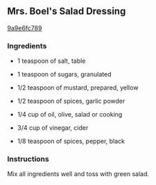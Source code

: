 ## Mrs. Boel's Salad Dressing

[9a9e6fc789](http://online-cookbook.com/goto/cook/rpage/000035)

### Ingredients

 - 1 teaspoon of salt, table

 - 1 teaspoon of sugars, granulated

 - 1/2 teaspoon of mustard, prepared, yellow

 - 1/2 teaspoon of spices, garlic powder

 - 1/4 cup of oil, olive, salad or cooking

 - 3/4 cup of vinegar, cider

 - 1/8 teaspoon of spices, pepper, black

### Instructions

Mix all ingredients well and toss with green salad.